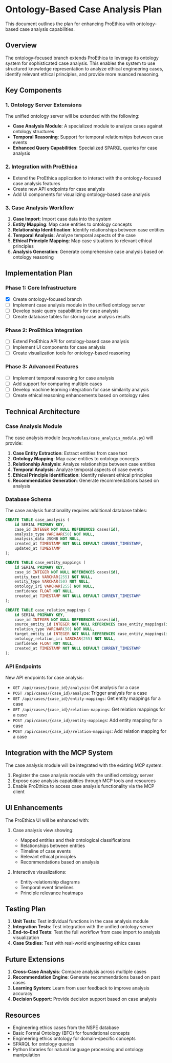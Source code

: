 # Ontology-Based Case Analysis Plan

This document outlines the plan for enhancing ProEthica with ontology-based case analysis capabilities.

## Overview

The ontology-focused branch extends ProEthica to leverage its ontology system for sophisticated case analysis. This enables the system to use structured knowledge representation to analyze ethical engineering cases, identify relevant ethical principles, and provide more nuanced reasoning.

## Key Components

### 1. Ontology Server Extensions

The unified ontology server will be extended with the following:

- **Case Analysis Module**: A specialized module to analyze cases against ontology structures
- **Temporal Reasoning**: Support for temporal relationships between case events
- **Enhanced Query Capabilities**: Specialized SPARQL queries for case analysis

### 2. Integration with ProEthica

- Extend the ProEthica application to interact with the ontology-focused case analysis features
- Create new API endpoints for case analysis
- Add UI components for visualizing ontology-based case analysis

### 3. Case Analysis Workflow

1. **Case Import**: Import case data into the system
2. **Entity Mapping**: Map case entities to ontology concepts
3. **Relationship Identification**: Identify relationships between case entities
4. **Temporal Analysis**: Analyze temporal aspects of the case
5. **Ethical Principle Mapping**: Map case situations to relevant ethical principles
6. **Analysis Generation**: Generate comprehensive case analysis based on ontology reasoning

## Implementation Plan

### Phase 1: Core Infrastructure

- [x] Create ontology-focused branch
- [ ] Implement case analysis module in the unified ontology server
- [ ] Develop basic query capabilities for case analysis
- [ ] Create database tables for storing case analysis results

### Phase 2: ProEthica Integration

- [ ] Extend ProEthica API for ontology-based case analysis
- [ ] Implement UI components for case analysis
- [ ] Create visualization tools for ontology-based reasoning

### Phase 3: Advanced Features

- [ ] Implement temporal reasoning for case analysis
- [ ] Add support for comparing multiple cases
- [ ] Develop machine learning integration for case similarity analysis
- [ ] Create ethical reasoning enhancements based on ontology rules

## Technical Architecture

### Case Analysis Module

The case analysis module (`mcp/modules/case_analysis_module.py`) will provide:

1. **Case Entity Extraction**: Extract entities from case text
2. **Ontology Mapping**: Map case entities to ontology concepts
3. **Relationship Analysis**: Analyze relationships between case entities
4. **Temporal Analysis**: Analyze temporal aspects of case events
5. **Ethical Principle Identification**: Identify relevant ethical principles
6. **Recommendation Generation**: Generate recommendations based on analysis

### Database Schema

The case analysis functionality requires additional database tables:

```sql
CREATE TABLE case_analysis (
    id SERIAL PRIMARY KEY,
    case_id INTEGER NOT NULL REFERENCES cases(id),
    analysis_type VARCHAR(50) NOT NULL,
    analysis_data JSONB NOT NULL,
    created_at TIMESTAMP NOT NULL DEFAULT CURRENT_TIMESTAMP,
    updated_at TIMESTAMP
);

CREATE TABLE case_entity_mappings (
    id SERIAL PRIMARY KEY,
    case_id INTEGER NOT NULL REFERENCES cases(id),
    entity_text VARCHAR(255) NOT NULL,
    entity_type VARCHAR(50) NOT NULL,
    ontology_iri VARCHAR(255) NOT NULL,
    confidence FLOAT NOT NULL,
    created_at TIMESTAMP NOT NULL DEFAULT CURRENT_TIMESTAMP
);

CREATE TABLE case_relation_mappings (
    id SERIAL PRIMARY KEY,
    case_id INTEGER NOT NULL REFERENCES cases(id),
    source_entity_id INTEGER NOT NULL REFERENCES case_entity_mappings(id),
    relation_type VARCHAR(50) NOT NULL,
    target_entity_id INTEGER NOT NULL REFERENCES case_entity_mappings(id),
    ontology_relation_iri VARCHAR(255) NOT NULL,
    confidence FLOAT NOT NULL,
    created_at TIMESTAMP NOT NULL DEFAULT CURRENT_TIMESTAMP
);
```

### API Endpoints

New API endpoints for case analysis:

- `GET /api/cases/{case_id}/analysis`: Get analysis for a case
- `POST /api/cases/{case_id}/analyze`: Trigger analysis for a case
- `GET /api/cases/{case_id}/entity-mappings`: Get entity mappings for a case
- `GET /api/cases/{case_id}/relation-mappings`: Get relation mappings for a case
- `POST /api/cases/{case_id}/entity-mappings`: Add entity mapping for a case
- `POST /api/cases/{case_id}/relation-mappings`: Add relation mapping for a case

## Integration with the MCP System

The case analysis module will be integrated with the existing MCP system:

1. Register the case analysis module with the unified ontology server
2. Expose case analysis capabilities through MCP tools and resources
3. Enable ProEthica to access case analysis functionality via the MCP client

## UI Enhancements

The ProEthica UI will be enhanced with:

1. Case analysis view showing:
   - Mapped entities and their ontological classifications
   - Relationships between entities
   - Timeline of case events
   - Relevant ethical principles
   - Recommendations based on analysis

2. Interactive visualizations:
   - Entity-relationship diagrams
   - Temporal event timelines
   - Principle relevance heatmaps

## Testing Plan

1. **Unit Tests**: Test individual functions in the case analysis module
2. **Integration Tests**: Test integration with the unified ontology server
3. **End-to-End Tests**: Test the full workflow from case import to analysis visualization
4. **Case Studies**: Test with real-world engineering ethics cases

## Future Extensions

1. **Cross-Case Analysis**: Compare analysis across multiple cases
2. **Recommendation Engine**: Generate recommendations based on past cases
3. **Learning System**: Learn from user feedback to improve analysis accuracy
4. **Decision Support**: Provide decision support based on case analysis

## Resources

- Engineering ethics cases from the NSPE database
- Basic Formal Ontology (BFO) for foundational concepts
- Engineering ethics ontology for domain-specific concepts
- SPARQL for ontology queries
- Python libraries for natural language processing and ontology manipulation
